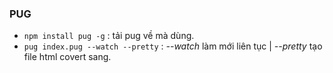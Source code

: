 ### PUG
- `npm install pug -g` : tải pug về mà dùng.
- `pug index.pug --watch --pretty` : *--watch* làm mới liên tục | *--pretty* tạo file html covert sang.